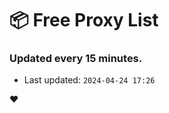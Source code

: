# :package: Free Proxy List
### Updated every 15 minutes.

- Last updated: `2024-04-24 17:26`

:heart:
